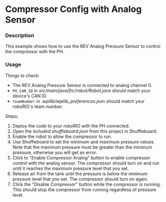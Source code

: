 # Compressor Config with Analog Sensor

### Description
This example shows how to use the REV Analog Pressure Sensor to control the compressor with the PH.

### Usage
Things to check:
* The REV Analog Pressure Sensor is connected to analog channel 0.
* `PH_CAN_ID` in _src/main/java/frc/robot/Robot.java_  should match your device's CAN ID.
* `teamNumber` in _.wpilib/wpilib_preferences.json_ should match your roboRIO's team number.

Steps:
1. Deploy the code to your roboRIO with the PH connected.
2. Open the included _shuffleboard.json_ from this project in Shuffleboard.
3. Enable the robot to allow the compressor to run.
4. Use Shuffleboard to set the minimum and maximum pressure values. Note that the maximum pressure must be greater than the minimum pressure, otherwise you will get an error.
5. Click to "Enable Compressor Analog" button to enable compressor control with the analog sensor. The compressor should turn on and run until it reaches the maximum pressure level that you set.
6. Release air from the tank until the pressure is below the minimum pressure level that you set. The compressor should turn on again.
7. Click the "Disable Compressor" button while the compressor is running. This should stop the compressor from running regardless of pressure level.